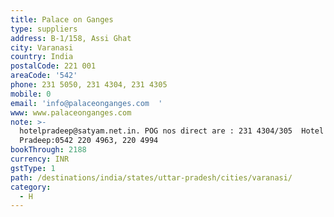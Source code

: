 ```yaml
---
title: Palace on Ganges
type: suppliers
address: B-1/158, Assi Ghat
city: Varanasi
country: India
postalCode: 221 001
areaCode: '542'
phone: 231 5050, 231 4304, 231 4305
mobile: 0
email: 'info@palaceonganges.com  '
www: www.palaceonganges.com
note: >-
  hotelpradeep@satyam.net.in. POG nos direct are : 231 4304/305  Hotel
  Pradeep:0542 220 4963, 220 4994  
bookThrough: 2188
currency: INR
gstType: 1
path: /destinations/india/states/uttar-pradesh/cities/varanasi/
category:
  - H
---
```


